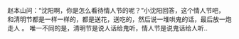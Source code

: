 赵本山问：“沈阳啊，你是怎么看待情人节的呢？”小沈阳回答，这个情人节吧，
和清明节都是一样一样的，都是送花，送吃的，然后说一堆哄鬼的话，最后放一炮走人 。
唯一不同的是，清明节是说人话给鬼听，情人节是说鬼话给人听..
